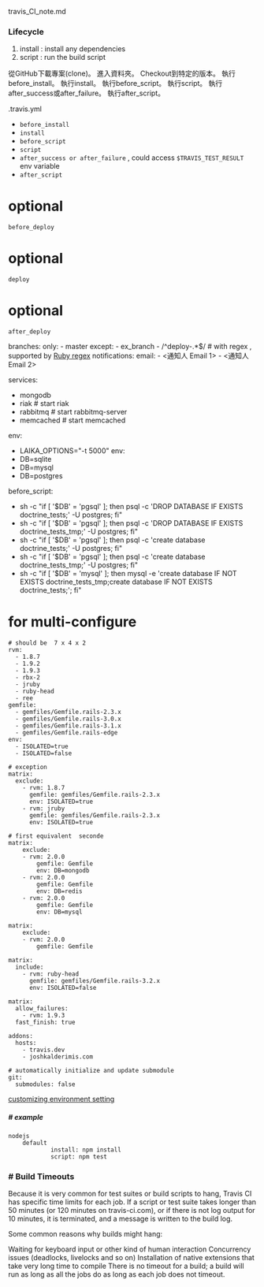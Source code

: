 travis_CI_note.md

### Lifecycle
1. install : install any dependencies
2. script : run the build script

從GitHub下載專案(clone)。
進入資料夾。
Checkout到特定的版本。
執行before_install。
執行install。
執行before_script。
執行script。
執行after_success或after_failure。
執行after_script。



.travis.yml
- `before_install`
- `install`
- `before_script`
- `script`
- `after_success or after_failure`  , could access `$TRAVIS_TEST_RESULT` env variable
- `after_script`

# optional
`before_deploy`
# optional
`deploy`
# optional
`after_deploy`

branches:
    only:
        - master
    except:
        - ex_branch
        - /^deploy-.*$/         # with regex , supported by [Ruby regex](http://www.ruby-doc.org/core-1.9.3/Regexp.html)
notifications:
    email:
        - <通知人 Email 1>
        - <通知人 Email 2>

services:
  - mongodb
  - riak      # start riak
  - rabbitmq  # start rabbitmq-server
  - memcached # start memcached

env:
  - LAIKA_OPTIONS="-t 5000"
env:
  - DB=sqlite
  - DB=mysql
  - DB=postgres

before_script:
  - sh -c "if [ '$DB' = 'pgsql' ]; then psql -c 'DROP DATABASE IF EXISTS doctrine_tests;' -U postgres; fi"
  - sh -c "if [ '$DB' = 'pgsql' ]; then psql -c 'DROP DATABASE IF EXISTS doctrine_tests_tmp;' -U postgres; fi"
  - sh -c "if [ '$DB' = 'pgsql' ]; then psql -c 'create database doctrine_tests;' -U postgres; fi"
  - sh -c "if [ '$DB' = 'pgsql' ]; then psql -c 'create database doctrine_tests_tmp;' -U postgres; fi"
  - sh -c "if [ '$DB' = 'mysql' ]; then mysql -e 'create database IF NOT EXISTS doctrine_tests_tmp;create database IF NOT EXISTS doctrine_tests;'; fi"



# for multi-configure

```
# should be  7 x 4 x 2
rvm:
  - 1.8.7
  - 1.9.2
  - 1.9.3
  - rbx-2
  - jruby
  - ruby-head
  - ree
gemfile:
  - gemfiles/Gemfile.rails-2.3.x
  - gemfiles/Gemfile.rails-3.0.x
  - gemfiles/Gemfile.rails-3.1.x
  - gemfiles/Gemfile.rails-edge
env:
  - ISOLATED=true
  - ISOLATED=false

# exception
matrix:
  exclude:
    - rvm: 1.8.7
      gemfile: gemfiles/Gemfile.rails-2.3.x
      env: ISOLATED=true
    - rvm: jruby
      gemfile: gemfiles/Gemfile.rails-2.3.x
      env: ISOLATED=true

# first equivalent  seconde
matrix:
    exclude:
    - rvm: 2.0.0
        gemfile: Gemfile
        env: DB=mongodb
    - rvm: 2.0.0
        gemfile: Gemfile
        env: DB=redis
    - rvm: 2.0.0
        gemfile: Gemfile
        env: DB=mysql

matrix:
    exclude:
    - rvm: 2.0.0
        gemfile: Gemfile

matrix:
  include:
    - rvm: ruby-head
      gemfile: gemfiles/Gemfile.rails-3.2.x
      env: ISOLATED=false

matrix:
  allow_failures:
    - rvm: 1.9.3
  fast_finish: true

addons:
  hosts:
    - travis.dev
    - joshkalderimis.com

# automatically initialize and update submodule
git:
  submodules: false
```

[customizing environment setting](http://docs.travis-ci.com/user/customizing-the-build/#Implementing-Complex-Build-Steps)


##### # example
    nodejs
        default
                install: npm install
                script: npm test


### # Build Timeouts

Because it is very common for test suites or build scripts to hang, Travis CI has specific time limits for each job. If a script or test suite takes longer than 50 minutes (or 120 minutes on travis-ci.com), or if there is not log output for 10 minutes, it is terminated, and a message is written to the build log.

Some common reasons why builds might hang:

Waiting for keyboard input or other kind of human interaction
Concurrency issues (deadlocks, livelocks and so on)
Installation of native extensions that take very long time to compile
There is no timeout for a build; a build will run as long as all the jobs do as long as each job does not timeout.